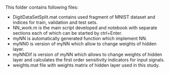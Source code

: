 This folder contains following files:
* DigitDataSetSplit.mat contains used fragment of MNIST dataset and indices for train, validation and test sets.
* NN_work.m is the main script developed and notebook with separate sections each of which can be started by ctrl+Enter.
* myNN is automatically generated function which implement NN.
* myNN0 is version of myNN which allow to change weights of hidden layer.
* myNNDif is version of myNN which allows to change weights of hidden layer and calculates the first order sensitivity indicators for input signals.
* weights.mat file with weights matrix of hidden layer used in this study.
